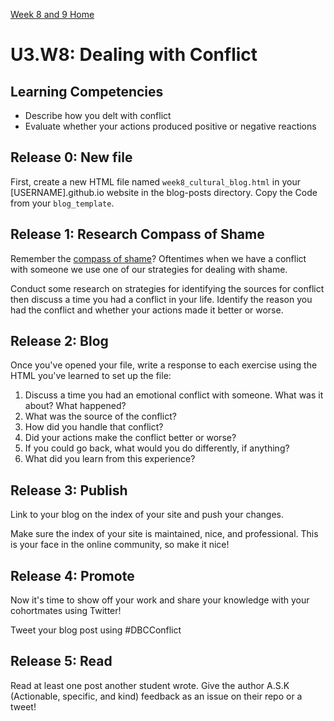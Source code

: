 [Week 8 and 9 Home](../)

# U3.W8: Dealing with Conflict

## Learning Competencies
- Describe how you delt with conflict
- Evaluate whether your actions produced positive or negative reactions

## Release 0: New file

First, create a new HTML file named `week8_cultural_blog.html` in your [USERNAME].github.io website in the blog-posts directory. Copy the Code from your `blog_template`. 

## Release 1: Research Compass of Shame
Remember the [compass of shame](http://southdown.on.ca/publications/articles/Compass-of-Shame.pdf)? Oftentimes when we have a conflict with someone we use one of our strategies for dealing with shame. 

Conduct some research on strategies for identifying the sources for conflict then discuss a time you had a conflict in your life. Identify the reason you had the conflict and whether your actions made it better or worse. 

## Release 2: Blog

Once you've opened your file, write a response to each exercise using the HTML you've learned to set up the file: 

1. Discuss a time you had an emotional conflict with someone. What was it about? What happened? 
2. What was the source of the conflict?
3. How did you handle that conflict? 
4. Did your actions make the conflict better or worse?
5. If you could go back, what would you do differently, if anything?
6. What did you learn from this experience?

## Release 3: Publish
Link to your blog on the index of your site and push your changes. 

Make sure the index of your site is maintained, nice, and professional. This is your face in the online community, so make it nice!

## Release 4: Promote
Now it's time to show off your work and share your knowledge with your cohortmates using Twitter! 

Tweet your blog post using #DBCConflict

## Release 5: Read

Read at least one post another student wrote. Give the author A.S.K (Actionable, specific, and kind) feedback as an issue on their repo or a tweet!